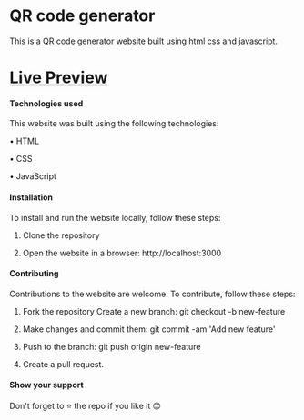 # QR code generator


This is a QR code generator website built using html css and javascript. 


# [Live Preview](https://qr-code-generatorrr.vercel.app/)


#### Technologies used


This website was built using the following technologies:

• HTML

• CSS

• JavaScript


#### Installation


To install and run the website locally, follow these steps:

1. Clone the repository

2. Open the website in a browser: http://localhost:3000


#### Contributing


Contributions to the website are welcome. To contribute, follow these steps:

1. Fork the repository Create a new branch: git checkout -b new-feature

2. Make changes and commit them: git commit -am 'Add new feature'

3. Push to the branch: git push origin new-feature

4. Create a pull request.

#### Show your support
Don't forget to ⭐ the repo if you like it 😊
